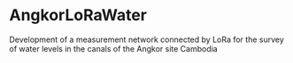 # AngkorLoRaWater
Development of a measurement network connected by LoRa for the survey of water levels in the canals of the Angkor site Cambodia
